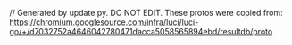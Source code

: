 // Generated by update.py. DO NOT EDIT.
These protos were copied from:
https://chromium.googlesource.com/infra/luci/luci-go/+/d7032752a4646042780471dacca5058565894ebd/resultdb/proto
